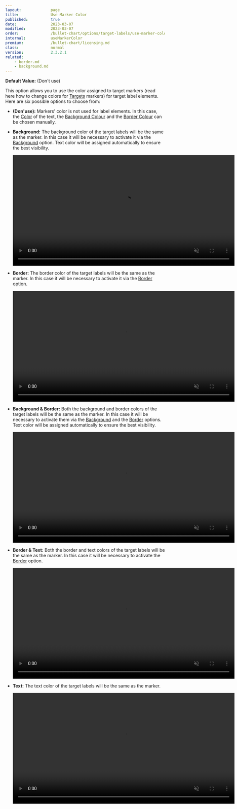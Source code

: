 ```yaml
---
layout:             page
title:              Use Marker Color
published:          true
date:               2023-03-07
modified:   	    2023-03-07
order:              /bullet-chart/options/target-labels/use-marker-color
internal:           useMarkerColor
premium:            /bullet-chart/licensing.md
class:              normal
version:            2.3.2.1
related:
    - border.md
    - background.md
---
```


**Default Value:** (Don't use)

This option allows you to use the color assigned to target markers (read here how to change colors for [Targets](/_docs/bullet-chart/options/targets/color.md) markers) for target label elements.
Here are six possible options to choose from:

- **(Don'use):** Markers' color is not used for label elements. In this case, the [Color](color.md) of the text, the [Background Colour](background-colour.md) and the [Border Colour](border-color.md) can be chosen manually.

- **Background:** The background color of the target labels will be the same as the marker. In this case it will be necessary to activate it via the [Background](background.md) option. Text color will be assigned automatically to ensure the best visibility.

    <video src="images/target-labels-use-marker-color-background.mp4" width="700" autoplay loop muted></video>

- **Border:** The border color of the target labels will be the same as the marker. In this case it will be necessary to activate it via the [Border](border.md) option.

    <video src="images/target-labels-use-marker-color-border.mp4" width="700" autoplay loop muted></video>

- **Background & Border:** Both the background and border colors of the target labels will be the same as the marker. In this case it will be necessary to activate them via the [Background](background.md) and the [Border](border.md) options. Text color will be assigned automatically to ensure the best visibility.

    <video src="images/target-labels-use-marker-color-background&border.mp4" width="700" autoplay loop muted></video>
    
- **Border & Text:** Both the border and text colors of the target labels will be the same as the marker. In this case it will be necessary to activate the [Border](border.md) option.

    <video src="images/target-labels-use-marker-color-border&text.mp4" width="700" autoplay loop muted></video>

- **Text:** The text color of the target labels will be the same as the marker.

    <video src="images/target-labels-use-marker-color-text.mp4" width="700" autoplay loop muted></video>


